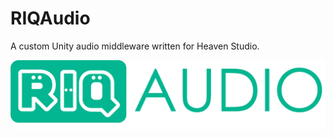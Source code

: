 # RIQAudio
A custom Unity audio middleware written for Heaven Studio.

![riqaudiologo](Assets/riqaudio.png)